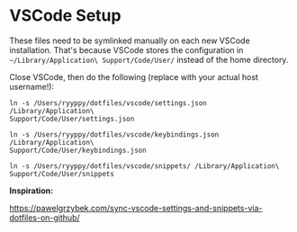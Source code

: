 # VSCode Setup

These files need to be symlinked manually on each new VSCode installation.
That's because VSCode stores the configuration in `~/Library/Application\
Support/Code/User/` instead of the home directory.

Close VSCode, then do the following (replace with your actual host username!):

```
ln -s /Users/ryyppy/dotfiles/vscode/settings.json /Library/Application\
Support/Code/User/settings.json

ln -s /Users/ryyppy/dotfiles/vscode/keybindings.json /Library/Application\
Support/Code/User/keybindings.json

ln -s /Users/ryyppy/dotfiles/vscode/snippets/ /Library/Application\
Support/Code/User/snippets
```


**Inspiration:**

https://pawelgrzybek.com/sync-vscode-settings-and-snippets-via-dotfiles-on-github/
